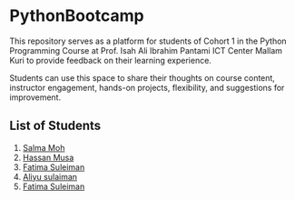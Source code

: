 # PythonBootcamp

This repository serves as a platform for students of Cohort 1 in the Python Programming Course at Prof. Isah Ali Ibrahim Pantami ICT Center Mallam Kuri to provide feedback on their learning experience. 

Students can use this space to share their thoughts on course content, instructor engagement, hands-on projects, flexibility, and suggestions for improvement. 

##  List of Students
1. [Salma Moh](https://github.com/salmamoh36)
2. [Hassan Musa](https://github.com/hassanidris1433)
3. [Fatima Suleiman](https://github.com/faeema)
4. [Aliyu sulaiman](https://github.com/A.fari)
5. [Fatima Suleiman](https://github.com/faeema)
